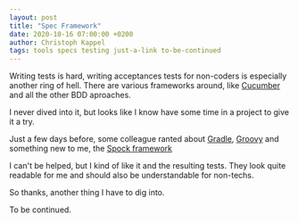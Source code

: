 ```yaml
---
layout: post
title: "Spec Framework"
date: 2020-10-16 07:00:00 +0200
author: Christoph Kappel
tags: tools specs testing just-a-link to-be-continued
---
```

Writing tests is hard, writing acceptances tests for non-coders is especially
another ring of hell. There are various frameworks around, like [Cucumber](https://cucumber.io)
and all the other BDD aproaches.

I never dived into it, but looks like I know have some time in a project to
give it a try.

Just a few days before, some colleague ranted about [Gradle](https://gradle.org),
[Groovy](https://groovy-lang.org) and something new to me, the [Spock framework](http://spockframework.org/)

I can't be helped, but I kind of like it and the resulting tests. They look quite
readable for me and should also be understandable for non-techs.

So thanks, another thing I have to dig into.

To be continued.
